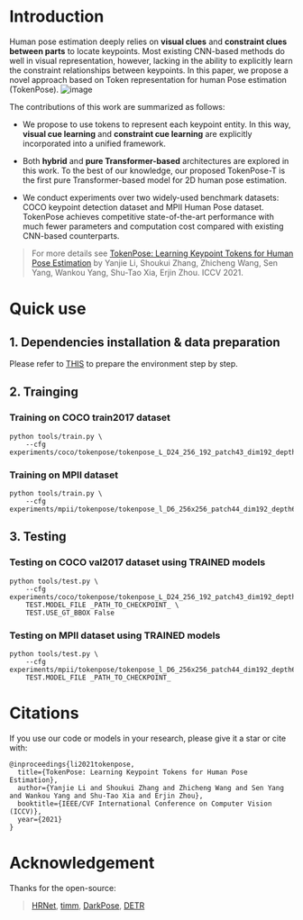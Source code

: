 # Introduction
Human pose estimation deeply relies on **visual clues** and **constraint clues between parts** to locate keypoints. Most existing CNN-based methods do well in visual representation, however, lacking in the ability to explicitly learn the constraint relationships between keypoints. In this paper, we propose a novel approach based on Token representation for human Pose estimation (TokenPose). 
![image](https://user-images.githubusercontent.com/35657511/129438301-6f0bb355-70cb-4b3f-8ca6-ee6935c5376f.png)

The contributions of this work are summarized as follows:
- We propose to use tokens to represent each keypoint entity. In this way, **visual cue learning** and **constraint cue learning** are explicitly incorporated into a unified framework.

- Both **hybrid** and **pure Transformer-based** architectures are explored in this work. To the best of our knowledge, our proposed TokenPose-T is the first pure Transformer-based model for 2D human pose estimation.

- We conduct experiments over two widely-used benchmark datasets: COCO keypoint detection dataset and MPII Human Pose dataset. TokenPose achieves competitive state-of-the-art performance with much fewer parameters and computation cost compared with existing CNN-based counterparts.

> For more details see [TokenPose: Learning Keypoint Tokens for Human Pose Estimation](https://arxiv.org/pdf/2104.03516.pdf) by Yanjie Li, Shoukui Zhang, Zhicheng Wang, Sen Yang, Wankou Yang, Shu-Tao Xia, Erjin Zhou. ICCV 2021.

# Quick use
## 1. Dependencies installation & data preparation
Please refer to [THIS](https://github.com/leoxiaobin/deep-high-resolution-net.pytorch) to prepare the environment step by step.

## 2. Trainging
### Training on COCO train2017 dataset 
```
python tools/train.py \
    --cfg experiments/coco/tokenpose/tokenpose_L_D24_256_192_patch43_dim192_depth24_heads12.yaml\
```
### Training on MPII dataset 
```
python tools/train.py \
    --cfg experiments/mpii/tokenpose/tokenpose_l_D6_256x256_patch44_dim192_depth6.yaml\
```
## 3. Testing
### Testing on COCO val2017 dataset using TRAINED models
```
python tools/test.py \
    --cfg experiments/coco/tokenpose/tokenpose_L_D24_256_192_patch43_dim192_depth24_heads12.yaml\
    TEST.MODEL_FILE _PATH_TO_CHECKPOINT_ \
    TEST.USE_GT_BBOX False
```

### Testing on MPII dataset using TRAINED models
```
python tools/test.py \
    --cfg experiments/mpii/tokenpose/tokenpose_l_D6_256x256_patch44_dim192_depth6.yaml\
    TEST.MODEL_FILE _PATH_TO_CHECKPOINT_ 
```

# Citations
If you use our code or models in your research, please give it a star or cite with:
```
@inproceedings{li2021tokenpose,
  title={TokenPose: Learning Keypoint Tokens for Human Pose Estimation},
  author={Yanjie Li and Shoukui Zhang and Zhicheng Wang and Sen Yang and Wankou Yang and Shu-Tao Xia and Erjin Zhou},
  booktitle={IEEE/CVF International Conference on Computer Vision (ICCV)},
  year={2021}
}
```
# Acknowledgement
Thanks for the open-source:
> [HRNet](https://github.com/leoxiaobin/deep-high-resolution-net.pytorch/), [timm](https://github.com/rwightman/pytorch-image-models), [DarkPose](https://github.com/ilovepose/DarkPose), [DETR](https://github.com/facebookresearch/detr)
